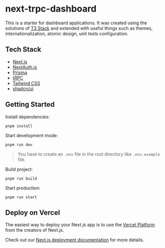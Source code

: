 # next-trpc-dashboard

This is a starter for dashboard applications. It was created using the solutions of [T3 Stack](https://create.t3.gg/) and extended with useful things such as themes, internationalization, atomic design, unit tests configuration.

## Tech Stack

- [Next.js](https://nextjs.org)
- [NextAuth.js](https://next-auth.js.org)
- [Prisma](https://prisma.io)
- [tRPC](https://trpc.io)
- [Tailwind CSS](https://tailwindcss.com)
- [shadcn/ui](https://ui.shadcn.com/)

## Getting Started

Install dependencies:

```shell script
pnpm install
```

Start development mode:

```shell script
pnpm run dev
```

> You have to create an `.env` file in the root directory like `.env.example` file.

Build project:

```shell script
pnpm run build
```

Start production:

```shell script
pnpm run start
```

## Deploy on Vercel

The easiest way to deploy your Next.js app is to use the [Vercel Platform](https://vercel.com/new?utm_medium=default-template&filter=next.js&utm_source=create-next-app&utm_campaign=create-next-app-readme) from the creators of Next.js.

Check out our [Next.js deployment documentation](https://nextjs.org/docs/deployment) for more details.

